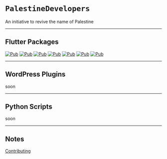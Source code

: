 # **`PalestineDevelopers`**

An initiative to revive the name of Palestine

---

## Flutter Packages

[![Pub](https://img.shields.io/badge/Connection-pub-blue?style=for-the-badge)](https://pub.dev/packages/palestine_connection)
[![Pub](https://img.shields.io/badge/First%20Run-pub-blue?style=for-the-badge)](https://pub.dev/packages/palestine_first_run)
[![Pub](https://img.shields.io/badge/Trusted%20Device-pub-blue?style=for-the-badge)](https://pub.dev/packages/palestine_trusted_device)
[![Pub](https://img.shields.io/badge/Console-pub-blue?style=for-the-badge)](https://pub.dev/packages/palestine_console)
[![Pub](https://img.shields.io/badge/SMS%20Misr-pub-blue?style=for-the-badge)](https://pub.dev/packages/palestine_sms_misr)
[![Pub](https://img.shields.io/badge/localize%20and%20translate-pub-blue?style=for-the-badge)](https://pub.dev/packages/localize_and_translate)
[![Pub](https://img.shields.io/badge/Flutter%20Hex%20Color-pub-blue?style=for-the-badge)](https://pub.dev/packages/flutter_hex_color)

---

## WordPress Plugins

soon

---

## Python Scripts

soon

---

## Notes

[Contributing](CONTRIBUTING.md)
